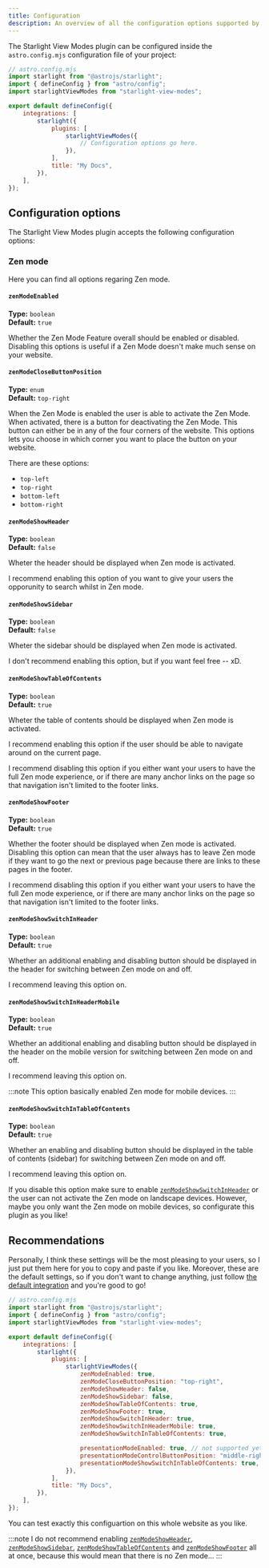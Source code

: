 ```yaml
---
title: Configuration
description: An overview of all the configuration options supported by the Starlight View Modes plugin.
---
```


The Starlight View Modes plugin can be configured inside the `astro.config.mjs` configuration file of your project:

```js {11}
// astro.config.mjs
import starlight from "@astrojs/starlight";
import { defineConfig } from "astro/config";
import starlightViewModes from "starlight-view-modes";

export default defineConfig({
    integrations: [
        starlight({
            plugins: [
                starlightViewModes({
                    // Configuration options go here.
                }),
            ],
            title: "My Docs",
        }),
    ],
});
```

## Configuration options

The Starlight View Modes plugin accepts the following configuration options:

### Zen mode

Here you can find all options regaring Zen mode.

#### `zenModeEnabled`

**Type:** `boolean`  
**Default:** `true`

Whether the Zen Mode Feature overall should be enabled or disabled.
Disabling this options is useful if a Zen Mode doesn't make much sense on your website.

#### `zenModeCloseButtonPosition`

**Type:** `enum`  
**Default:** `top-right`

When the Zen Mode is enabled the user is able to activate the Zen Mode. When activated, there is a button for deactivating the Zen Mode. This button can either be in any of the four corners of the website. This options lets you choose in which corner you want to place the button on your website.

There are these options:

-   `top-left`
-   `top-right`
-   `bottom-left`
-   `bottom-right`

#### `zenModeShowHeader`

**Type:** `boolean`  
**Default:** `false`

Wheter the header should be displayed when Zen mode is activated.

I recommend enabling this option of you want to give your users the opporunity to search whilst in Zen mode.

#### `zenModeShowSidebar`

**Type:** `boolean`  
**Default:** `false`

Wheter the sidebar should be displayed when Zen mode is activated.

I don't recommend enabling this option, but if you want feel free -- xD.

#### `zenModeShowTableOfContents`

**Type:** `boolean`  
**Default:** `true`

Wheter the table of contents should be displayed when Zen mode is activated.

I recommend enabling this option if the user should be able to navigate around on the current page.

I recommend disabling this option if you either want your users to have the full Zen mode experience, or if there are many anchor links on the page so that navigation isn't limited to the footer links.

#### `zenModeShowFooter`

**Type:** `boolean`  
**Default:** `true`

Whether the footer should be displayed when Zen mode is activated.
Disabling this option can mean that the user always has to leave Zen mode if they want to go the next or previous page because there are links to these pages in the footer.

I recommend disabling this option if you either want your users to have the full Zen mode experience, or if there are many anchor links on the page so that navigation isn't limited to the footer links.

#### `zenModeShowSwitchInHeader`

**Type:** `boolean`  
**Default:** `true`

Whether an additional enabling and disabling button should be displayed in the header for switching between Zen mode on and off.

I recommend leaving this option on.

#### `zenModeShowSwitchInHeaderMobile`

**Type:** `boolean`  
**Default:** `true`

Whether an additional enabling and disabling button should be displayed in the header on the mobile version for switching between Zen mode on and off.

I recommend leaving this option on.

:::note
This option basically enabled Zen mode for mobile devices.
:::

#### `zenModeShowSwitchInTableOfContents`

**Type:** `boolean`  
**Default:** `true`

Whether an enabling and disabling button should be displayed in the table of contents (sidebar) for switching between Zen mode on and off.

I recommend leaving this option on.

If you disable this option make sure to enable [`zenModeShowSwitchInHeader`](#zenmodeshowswitchinheader) or the user can not activate the Zen mode on landscape devices. However, maybe you only want the Zen mode on mobile devices, so configurate this plugin as you like!

## Recommendations

Personally, I think these settings will be the most pleasing to your users, so I just put them here for you to copy and paste if you like. Moreover, these are the default settings, so if you don't want to change anything, just follow [the default integration](/getting-started#installation) and you're good to go!

```js {11-19}
// astro.config.mjs
import starlight from "@astrojs/starlight";
import { defineConfig } from "astro/config";
import starlightViewModes from "starlight-view-modes";

export default defineConfig({
    integrations: [
        starlight({
            plugins: [
                starlightViewModes({
                    zenModeEnabled: true,
                    zenModeCloseButtonPosition: "top-right",
                    zenModeShowHeader: false,
                    zenModeShowSidebar: false,
                    zenModeShowTableOfContents: true,
                    zenModeShowFooter: true,
                    zenModeShowSwitchInHeader: true,
                    zenModeShowSwitchInHeaderMobile: true,
                    zenModeShowSwitchInTableOfContents: true,

                    presentationModeEnabled: true, // not supported yet
                    presentationModeControlButtonPosition: "middle-right", // not supported yet
                    presentationModeShowSwitchInTableOfContents: true, // not supported yet
                }),
            ],
            title: "My Docs",
        }),
    ],
});
```

You can test exactly this configuartion on this whole website as you like.

:::note
I do not recommend enabling [`zenModeShowHeader`](#zenmodeshowheader), [`zenModeShowSidebar`](#zenmodeshowsidebar), [`zenModeShowTableOfContents`](#zenmodeshowtableofcontents) and [`zenModeShowFooter`](#zenmodeshowfooter) all at once, because this would mean that there is no Zen mode...
:::
